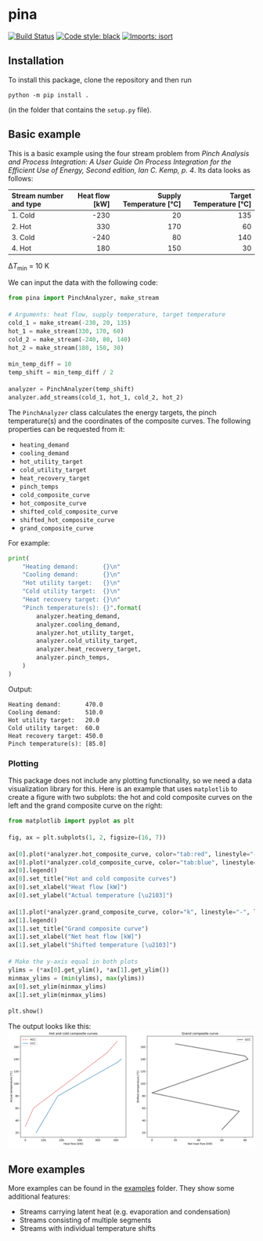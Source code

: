 # pina

[![Build Status](https://travis-ci.org/FitzOReilly/pina.svg?branch=master)](https://travis-ci.org/FitzOReilly/pina) [![Code style: black](https://img.shields.io/badge/code%20style-black-000000.svg)](https://github.com/psf/black) [![Imports: isort](https://img.shields.io/badge/%20imports-isort-%231674b1?style=flat&labelColor=ef8336)](https://timothycrosley.github.io/isort/)

## Installation
To install this package, clone the repository and then run
```
python -m pip install .
```
(in the folder that contains the `setup.py` file).

## Basic example
This is a basic example using the four stream problem from
*Pinch Analysis and Process Integration:
A User Guide On Process Integration for the Efficient Use of Energy,
Second edition, Ian C. Kemp, p. 4*. Its data looks as follows:

| Stream number and type | Heat flow [kW] | Supply Temperature [°C] | Target Temperature [°C] |
| :--- | ---: | ---: | ---: |
| 1. Cold | -230 | 20 | 135 |
| 2. Hot | 330 | 170 | 60 |
| 3. Cold | -240 | 80 | 140 |
| 4. Hot | 180 | 150 | 30 |

&Delta;*T*<sub>min</sub> = 10 K

We can input the data with the following code:
```python
from pina import PinchAnalyzer, make_stream

# Arguments: heat flow, supply temperature, target temperature
cold_1 = make_stream(-230, 20, 135)
hot_1 = make_stream(330, 170, 60)
cold_2 = make_stream(-240, 80, 140)
hot_2 = make_stream(180, 150, 30)

min_temp_diff = 10
temp_shift = min_temp_diff / 2

analyzer = PinchAnalyzer(temp_shift)
analyzer.add_streams(cold_1, hot_1, cold_2, hot_2)
```

The `PinchAnalyzer` class calculates the energy targets, the pinch temperature(s) and the coordinates of the composite curves. The following properties can be requested from it:
* `heating_demand`
* `cooling_demand`
* `hot_utility_target`
* `cold_utility_target`
* `heat_recovery_target`
* `pinch_temps`
* `cold_composite_curve`
* `hot_composite_curve`
* `shifted_cold_composite_curve`
* `shifted_hot_composite_curve`
* `grand_composite_curve`

For example:
```python
print(
    "Heating demand:       {}\n"
    "Cooling demand:       {}\n"
    "Hot utility target:   {}\n"
    "Cold utility target:  {}\n"
    "Heat recovery target: {}\n"
    "Pinch temperature(s): {}".format(
        analyzer.heating_demand,
        analyzer.cooling_demand,
        analyzer.hot_utility_target,
        analyzer.cold_utility_target,
        analyzer.heat_recovery_target,
        analyzer.pinch_temps,
    )
)
```

Output:
```
Heating demand:       470.0
Cooling demand:       510.0
Hot utility target:   20.0
Cold utility target:  60.0
Heat recovery target: 450.0
Pinch temperature(s): [85.0]
```

### Plotting
This package does not include any plotting functionality, so we need a data visualization library for this. Here is an example that uses `matplotlib` to create a figure with two subplots: the hot and cold composite curves on the left and the grand composite curve on the right:
```python
from matplotlib import pyplot as plt

fig, ax = plt.subplots(1, 2, figsize=(16, 7))

ax[0].plot(*analyzer.hot_composite_curve, color="tab:red", linestyle="--", label="HCC")
ax[0].plot(*analyzer.cold_composite_curve, color="tab:blue", linestyle="-", label="CCC")
ax[0].legend()
ax[0].set_title("Hot and cold composite curves")
ax[0].set_xlabel("Heat flow [kW]")
ax[0].set_ylabel("Actual temperature [\u2103]")

ax[1].plot(*analyzer.grand_composite_curve, color="k", linestyle="-", label="GCC")
ax[1].legend()
ax[1].set_title("Grand composite curve")
ax[1].set_xlabel("Net heat flow [kW]")
ax[1].set_ylabel("Shifted temperature [\u2103]")

# Make the y-axis equal in both plots
ylims = (*ax[0].get_ylim(), *ax[1].get_ylim())
minmax_ylims = (min(ylims), max(ylims))
ax[0].set_ylim(minmax_ylims)
ax[1].set_ylim(minmax_ylims)

plt.show()
```
The output looks like this:
![Four stream example](examples/plots/four_stream.svg)

## More examples
More examples can be found in the [examples](examples) folder. They show some additional features:

* Streams carrying latent heat (e.g. evaporation and condensation)
* Streams consisting of multiple segments
* Streams with individual temperature shifts
